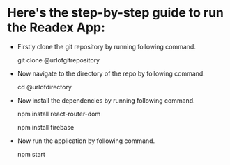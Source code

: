 <h1>Here's the step-by-step guide to run the Readex App:</h1>
<ul>
<li>Firstly clone the git repository by running following command.</li>
<p>git clone @urlofgitrepository</p>
<li>Now navigate to the directory of the repo by following command.</li>
<p>cd @urlofdirectory</p>
<li>Now install the dependencies by running following command.</li>
<p>npm install react-router-dom</p>
<p>npm install firebase</p>
<li>Now run the application by following command.</li>
<p>npm start</p>
</ul>

